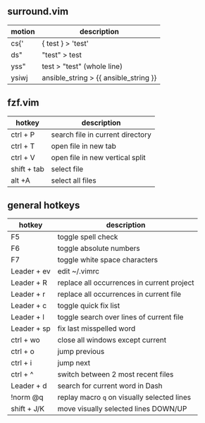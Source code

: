 ## surround.vim

motion  | description
------------- | -------------
cs{' | { test } > 'test'
ds" | "test" > test
yss" | test > "test" (whole line)
ysiwj | ansible_string > {{ ansible_string }}


## fzf.vim

hotkey  | description
------------- | -------------
ctrl + P | search file in current directory
ctrl + T | open file in new tab
ctrl + V | open file in new vertical split
shift + tab | select file
alt +A | select all files


## general hotkeys

hotkey  | description
------------- | -------------
F5 | toggle spell check
F6 | toggle absolute numbers
F7 | toggle white space characters
Leader + ev | edit ~/.vimrc
Leader + R | replace all occurrences in current project
Leader + r | replace all occurrences in current file
Leader + c | toggle quick fix list
Leader + l | toggle search over lines of current file
Leader + sp | fix last misspelled word
ctrl + wo | close all windows except current
ctrl + o | jump previous
ctrl + i | jump next
ctrl + ^ | switch between 2 most recent files
Leader + d | search for current word in Dash
!norm @q | replay macro `q` on visually selected lines
shift + J/K | move visually selected lines DOWN/UP
